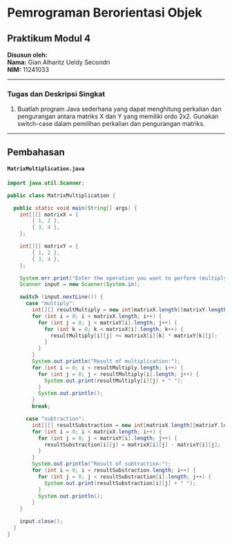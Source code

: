 # Pemrograman Berorientasi Objek

## Praktikum Modul 4

**Disusun oleh:**  
**Nama:** Gian Alharitz Ueldy Secondri  
**NIM:** 11241033

---

### Tugas dan Deskripsi Singkat

1. Buatlah program Java sederhana yang dapat menghitung perkalian dan pengurangan
   antara matriks X dan Y yang memiliki ordo 2x2. Gunakan switch-case dalam pemilihan
   perkalian dan pengurangan matriks.

---

## Pembahasan

#### `MatrixMultiplication.java`

```java
import java.util.Scanner;

public class MatrixMultiplication {

  public static void main(String[] args) {
    int[][] matrixX = {
        { 1, 2 },
        { 3, 4 },
    };

    int[][] matrixY = {
        { 1, 2 },
        { 3, 4 },
    };

    System.err.print("Enter the operation you want to perform (multiply/subtraction): ");
    Scanner input = new Scanner(System.in);

    switch (input.nextLine()) {
      case "multiply":
        int[][] resultMultiply = new int[matrixX.length][matrixY.length];
        for (int i = 0; i < matrixX.length; i++) {
          for (int j = 0; j < matrixY[i].length; j++) {
            for (int k = 0; k < matrixX[i].length; k++) {
              resultMultiply[i][j] += matrixX[i][k] * matrixY[k][j];
            }
          }
        }
        System.out.println("Result of multiplication:");
        for (int i = 0; i < resultMultiply.length; i++) {
          for (int j = 0; j < resultMultiply[i].length; j++) {
            System.out.print(resultMultiply[i][j] + " ");
          }
          System.out.println();
        }
        break;

      case "subtraction":
        int[][] resultSubstraction = new int[matrixX.length][matrixY.length];
        for (int i = 0; i < matrixX.length; i++) {
          for (int j = 0; j < matrixY[i].length; j++) {
            resultSubstraction[i][j] = matrixX[i][j] - matrixY[i][j];
          }
        }
        System.out.println("Result of subtraction:");
        for (int i = 0; i < resultSubstraction.length; i++) {
          for (int j = 0; j < resultSubstraction[i].length; j++) {
            System.out.print(resultSubstraction[i][j] + " ");
          }
          System.out.println();
        }
    }

    input.close();
  }
}
```
